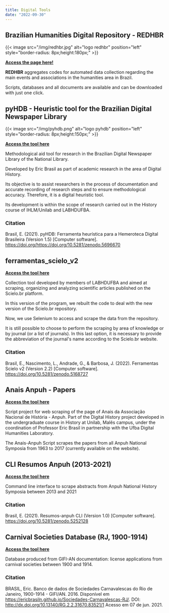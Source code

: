 ```yaml
---
title: Digital Tools
date: "2022-09-30"
---
```

## **Brazilian Humanities Digital Repository - REDHBR**

{{< image src="/img/redhbr.jpg" alt="logo redhbr" position="left" style="border-radius: 8px;height:180px;" >}}

[**Access the page here!**](https://labhdufba.github.io/redhbr/)

**REDHBR** aggregates codes for automated data collection regarding the main events and associations in the humanities area in Brazil.

Scripts, databases and all documents are available and can be downloaded with just one click.

## pyHDB - Heuristic tool for the Brazilian Digital Newspaper Library 

{{< image src="/img/pyhdb.png" alt="logo pyhdb" position="left" style="border-radius: 8px;height:150px;" >}}

[**Access the tool here**](https://ericbrasiln.github.io/pyHDB/)

Methodological aid tool for research in the Brazilian Digital Newspaper Library of the National Library.

Developed by Eric Brasil as part of academic research in the area of Digital History.

Its objective is to assist researchers in the process of documentation and accurate recording of research steps and to ensure methodological accuracy. Therefore, it is a digital heuristic tool.

Its development is within the scope of research carried out in the History course of IHLM/Unilab and LABHDUFBA.

### Citation

Brasil, E. (2021). pyHDB: Ferramenta heurística para a Hemeroteca Digital Brasileira (Version 1.5) [Computer software]. https://doi.org/https://doi.org/10.5281/zenodo.5696670

## ferramentas_scielo_v2

[**Access the tool here**](https://labhdufba.github.io/ferramentas_scielo_v2/)

Collection tool developed by members of LABHDUFBA and aimed at scraping, organizing and analyzing scientific articles published on the Scielo.br platform.

In this version of the program, we rebuilt the code to deal with the new version of the Scielo.br repository.

Now, we use Selenium to access and scrape the data from the repository.

It is still possible to choose to perform the scraping by area of knowledge or by journal (or a list of journals). In this last option, it is necessary to provide the abbreviation of the journal's name according to the Scielo.br website.

### Citation    

Brasil, E., Nascimento, L., Andrade, G., & Barbosa, J. (2022). Ferramentas Scielo v2 (Version 2.2) [Computer software]. https://doi.org/10.5281/zenodo.5168727

## Anais Anpuh - Papers

[**Access the tool here**](https://github.com/ericbrasiln/Anais-Anpuh)

Script project for web scraping of the page of Anais da Associação Nacional de História - Anpuh. Part of the Digital History project developed in the undergraduate course in History at Unilab, Malês campus, under the coordination of Professor Eric Brasil in partnership with the Ufba Digital Humanities Laboratory.

The Anais-Anpuh Script scrapes the papers from all Anpuh National Symposia from 1963 to 2017 (currently available on the website).

## CLI Resumos Anpuh (2013-2021)

[**Access the tool here**](https://github.com/ericbrasiln/resumos-anpuh-cli)

Command line interface to scrape abstracts from Anpuh National History Symposia between 2013 and 2021

### Citation

Brasil, E. (2021). Resumos-anpuh CLI (Version 1.0) [Computer software]. https://doi.org/10.5281/zenodo.5252128

##  Carnival Societies Database (RJ, 1900-1914)

[**Access the tool here**](https://ericbrasiln.github.io/Sociedades-Carnavalescas-RJ/)

Database produced from GIFI-AN documentation: license applications from carnival societies between 1900 and 1914.

### Citation

BRASIL, Eric. Banco de dados de Sociedades Carnavalescas do Rio de Janeiro, 1900-1914 - GIFI/AN. 2016. Disponível em https://ericbrasiln.github.io/Sociedades-Carnavalescas-RJ/. DOI: http://dx.doi.org/10.13140/RG.2.2.31670.83521/1 Acesso em 07 de jun. 2021.